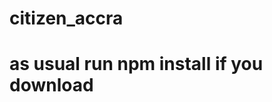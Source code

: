 # citizen_accra
<!--
# here's live link https://evansaf.github.io/citizen_accra/
-->
# as usual run npm install if you download 
